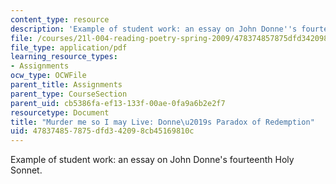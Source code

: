 ```yaml
---
content_type: resource
description: 'Example of student work: an essay on John Donne''s fourteenth Holy Sonnet.'
file: /courses/21l-004-reading-poetry-spring-2009/478374857875dfd342098cb45169810c_MIT21l_004s09_sw02_DannysPaper.pdf
file_type: application/pdf
learning_resource_types:
- Assignments
ocw_type: OCWFile
parent_title: Assignments
parent_type: CourseSection
parent_uid: cb5386fa-ef13-133f-00ae-0fa9a6b2e2f7
resourcetype: Document
title: "Murder me so I may Live: Donne\u2019s Paradox of Redemption"
uid: 47837485-7875-dfd3-4209-8cb45169810c
---
```

Example of student work: an essay on John Donne's fourteenth Holy Sonnet.

